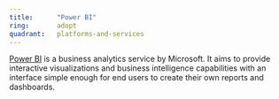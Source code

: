 ```yaml
---
title:      "Power BI"
ring:       adopt
quadrant:   platforms-and-services
---
```


[Power BI](https://powerbi.microsoft.com/en-us/) is a business analytics service by Microsoft. It aims to provide interactive visualizations and business intelligence capabilities with an interface simple enough for end users to create their own reports and dashboards. 